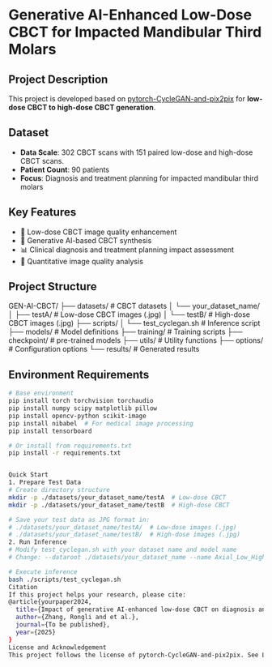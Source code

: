 # Generative AI-Enhanced Low-Dose CBCT for Impacted Mandibular Third Molars

## Project Description
This project is developed based on [pytorch-CycleGAN-and-pix2pix](https://github.com/junyanz/pytorch-CycleGAN-and-pix2pix) for **low-dose CBCT to high-dose CBCT generation**. 

## Dataset
- **Data Scale**: 302 CBCT scans with 151 paired low-dose and high-dose CBCT scans.
- **Patient Count**: 90 patients  
- **Focus**: Diagnosis and treatment planning for impacted mandibular third molars

## Key Features
- 🏥 Low-dose CBCT image quality enhancement
- 🤖 Generative AI-based CBCT synthesis
- 📊 Clinical diagnosis and treatment planning impact assessment
- 🔬 Quantitative image quality analysis

## Project Structure
GEN-AI-CBCT/
├── datasets/ # CBCT datasets
│ └── your_dataset_name/
│ ├── testA/ # Low-dose CBCT images (.jpg)
│ └── testB/ # High-dose CBCT images (.jpg)
├── scripts/
│ └── test_cyclegan.sh # Inference script
├── models/ # Model definitions
├── training/ # Training scripts
├── checkpoint/ # pre-trained models
├── utils/ # Utility functions
├── options/ # Configuration options
└── results/ # Generated results
## Environment Requirements

```bash
# Base environment
pip install torch torchvision torchaudio
pip install numpy scipy matplotlib pillow
pip install opencv-python scikit-image
pip install nibabel  # For medical image processing
pip install tensorboard

# Or install from requirements.txt
pip install -r requirements.txt


Quick Start
1. Prepare Test Data
# Create directory structure
mkdir -p ./datasets/your_dataset_name/testA  # Low-dose CBCT
mkdir -p ./datasets/your_dataset_name/testB  # High-dose CBCT

# Save your test data as JPG format in:
# ./datasets/your_dataset_name/testA/  # Low-dose images (.jpg)
# ./datasets/your_dataset_name/testB/  # High-dose images (.jpg)
2. Run Inference
# Modify test_cyclegan.sh with your dataset name and model name
# Change: --dataroot ./datasets/your_dataset_name --name Axial_Low_High_CBCT

# Execute inference
bash ./scripts/test_cyclegan.sh
Citation
If this project helps your research, please cite:
@article{yourpaper2024,
  title={Impact of generative AI-enhanced low-dose CBCT on diagnosis and treatment planning for impacted mandibular third molars},
  author={Zhang, Rongli and et al.},
  journal={To be published},
  year={2025}
}
License and Acknowledgement
This project follows the license of pytorch-CycleGAN-and-pix2pix. See LICENSE file for details.
